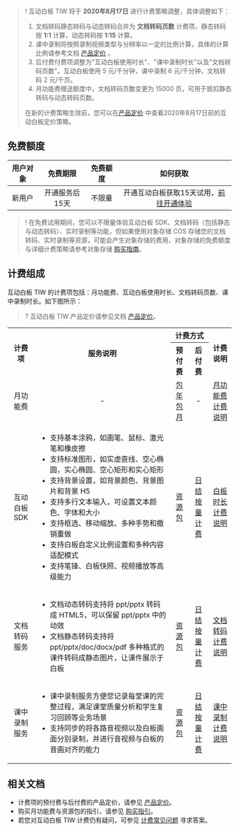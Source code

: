 >! 
> 互动白板 TIW 将于 **2020年8月17日** 进行计费策略调整，具体调整如下：
> 1. 文档转码静态转码与动态转码合并为 **文档转码页数** 计费项，静态转码按 **1:1** 计算，动态转码按 **1:15** 计算。
> 2. 课中录制将按照录制视频类型与分辨率以一定的比例计算，具体的计算比例请参考文档 [产品定价](https://cloud.tencent.com/document/product/1137/46355#jump) 。
> 3. 后付费付费项调整为"互动白板使用时长"、"课中录制时长"以及"文档转码页数"。互动白板使用 5 元/千分钟，课中录制 6 元/千分钟，文档转码 2 元/千页。
> 4. 月功能费赠送额度中，文档转码页数变更为 15000 页，可用于抵扣静态转码与动态转码页数。
> 
> 在新的计费策略生效前，您可以在[产品定价](https://cloud.tencent.com/document/product/1137/47188) 中查看2020年8月17日前的互动白板定价策略。

## 免费额度

| 用户对象 | 免费期限 | 免费额度 | 如何获取 | 
| :---: | :---: | :---: | :---: |
| 新用户 | 开通服务后15天 | 不限量 | 开通互动白板获取15天试用，[前往开通体验](https://console.cloud.tencent.com/tiw) | 

>! 在免费试用期间，您可以不限量体验互动白板 SDK、文档转码（包括静态与动态转码）、实时录制等功能，但如果使用对象存储 COS 存储您的文档转码、实时录制等资源，可能会产生对象存储的费用，对象存储的免费额度与详细计费策略请参考对象存储 [购买指南](https://cloud.tencent.com/document/product/436/16871)。

## 计费组成

互动白板 TIW 的计费项包括：月功能费、互动白板使用时长、文档转码页数、课中录制时长。如下图所示：

>? 互动白板 TIW 产品定价请参见文档 [产品定价](https://cloud.tencent.com/document/product/1137/46355)。

<table>
    <tbody>
    <tr>
        <th rowspan="2" style="text-align:center">
            计费项
        </th>
        <th rowspan="2" style="text-align:center">
            服务说明
        </th>
        <th colspan="2" style="text-align:center">
            计费方式
        </th>
        <th rowspan="2" style="text-align:center">
            计费说明
        </th>
    </tr>
    <tr>
        <th style="text-align:center">
        预付费
        </th>
        <th style="text-align:center">
        后付费
        </th>
    </tr>
    <tr>
        <td style="text-align:center">
            月功能费
        </td>
        <td style="text-align:center">
            -
        </td>
        <td style="text-align:center">
            <a href="https://cloud.tencent.com/document/product/1137/46355"> 包年包月 </a>
        </td>
        <td style="text-align:center">
            -
        </td>
        <td style="text-align:center">
            <a href="https://cloud.tencent.com/document/product/1137/46360"> 月功能费计费说明 </a>
        </td>
    </tr>
    <tr>
        <td style="text-align:center">
            互动白板 SDK
        </td>
        <td>
        <ul>
            <li>支持基本涂鸦，如画笔、鼠标、激光笔和橡皮擦</li>
            <li>支持标准图形，如实虚直线、空心椭圆，实心椭圆、空心矩形和实心矩形</li>
            <li>支持背景设置，如背景颜色、背景图片和背景 H5</li>
            <li>支持多行文本输入，可设置文本颜色、字体和大小</li>
            <li>支持框选、移动缩放、多种手势和撤销重做</li>
            <li>支持白板自定义比例设置和多种内容适配模式</li>
            <li>支持笔锋、白板快照、视频播放等高级能力</li>
        </ul>
        </td>
        <td style="text-align:center">
            <a href="https://cloud.tencent.com/document/product/1137/46355"> 资源包 </a>
        </td>
        <td style="text-align:center">
            <a href="https://cloud.tencent.com/document/product/1137/46355"> 日结按量计费 </a>
        </td>
        <td style="text-align:center">
            <a href="https://cloud.tencent.com/document/product/1137/46362"> 白板时长计费说明 </a>
        </td>
    </tr>
    <tr>
        <td style="text-align:center">
            文档转码服务
        </td>
        <td>
        <ul>
            <li>文档动态转码支持将 ppt/pptx 转码成 HTML5，可以保留 ppt/pptx 中的动效</li>
            <li>文档静态转码支持将 ppt/pptx/doc/docx/pdf 多种格式的课件转码成静态图片，让课件展示于白板</li>
        </ul>
        </td>
        <td style="text-align:center">
            <a href="https://cloud.tencent.com/document/product/1137/46355"> 资源包 </a>
        </td>
        <td style="text-align:center">
            <a href="https://cloud.tencent.com/document/product/1137/46355"> 日结按量计费 </a>
        </td>
        <td style="text-align:center">
           <a href="https://cloud.tencent.com/document/product/1137/46357"> 文档转码计费说明  </a>
        </td>
    </tr>
    <tr>
        <td style="text-align:center">
            课中录制服务
        </td>
        <td>
        <ul>
            <li>课中录制服务方便您记录每堂课的完整过程，满足课堂质量分析和学生复习回顾等业务场景</li>
            <li>支持同步的将各路音视频以及白板画面分别录制，并进行音视频与白板的音画对齐的能力</li>
        </ul>
        </td>
        <td style="text-align:center">
            <a href="https://cloud.tencent.com/document/product/1137/46355"> 资源包 </a>
        </td>
        <td style="text-align:center">
            <a href="https://cloud.tencent.com/document/product/1137/46355"> 日结按量计费 </a>
        </td> 
        <td style="text-align:center">
            <a href="https://cloud.tencent.com/document/product/1137/46366"> 课中录制计费说明 </a>
        </td>
    </tr>
</tbody></table>

## 相关文档

- 计费项的预付费与后付费的产品定价，请参见 [产品定价](https://cloud.tencent.com/document/product/1137/46355)。
- 购买月功能费与资源包的指引，请参见 [购买指引](https://cloud.tencent.com/document/product/1137/46367)。
- 若您对互动白板 TIW 计费仍有疑问，可参见 [计费常见问题](https://cloud.tencent.com/document/product/1137/46363) 寻求答案。
